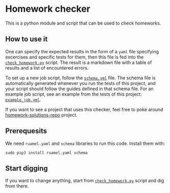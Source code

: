 # Homework checker #

This is a python module and script that can be used to check homeworks.


## How to use it ##
One can specify the expected results in the form of a `yaml` file specifying
excercises and specific tests for them, then this file is fed into the
[`check_homework.py`](src/check_homework.py) script. 
The result is a markdown file with a table of results and a list of 
encountered errors.

To set up a new job script, follow the [`schema.yml`](schema/schema.yml) file.
The schema file is automatically generated whenever you run the tests of this
project, and your script should follow the guides defined in that schema file.
For an example job script, see an example from the tests of this project:
[`example_job.yml`](tests/data/homework/example_job.yml).

If you want to see a project that uses this checker, feel free to poke around
[homework-solutions-repo][solutions] project.

## Prerequesits ##
We need `ruamel.yaml` and `schema` libraries to run this code. Install them
with:
```
sudo pip3 install ruamel.yaml schema
```

## Start digging ##
If you want to change anything, start from 
[`check_homework.py`](src/check_homework.py) script and dig from
there.

[solutions]: https://gitlab.igg.uni-bonn.de/teaching/homework-solutions-repo
